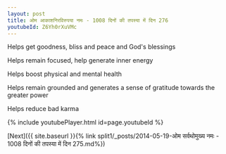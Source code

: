 ```yaml
---
layout: post
title: ओम आकाशनिरविरुपया नमः - 1008 दिनों की तपस्या में दिन 276
youtubeId: Z6Yh0rXuVMc
---
```

 
 
Helps get goodness, bliss and peace and God's blessings
 
Helps remain focused, help generate inner energy 
 
Helps boost physical and mental health 
 
Helps remain grounded and generates a sense of gratitude towards the greater power 
 
Helps reduce bad karma
 
 
 
 


{% include youtubePlayer.html id=page.youtubeId %}
 
[Next]({{ site.baseurl }}{% link  split1/_posts/2014-05-19-ओम सर्वथोमुख्य नमः - 1008 दिनों की तपस्या में दिन 275.md%})
 
